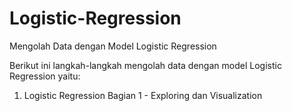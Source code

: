 # Logistic-Regression
Mengolah Data dengan Model Logistic Regression

Berikut ini langkah-langkah mengolah data dengan model Logistic Regression yaitu: 

1. Logistic Regression Bagian 1 - Exploring dan Visualization
